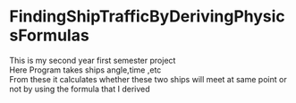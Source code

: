 # FindingShipTrafficByDerivingPhysicsFormulas
This is my second year first semester project<br>
Here Program takes ships angle,time ,etc <br>
From these it calculates whether these two ships will meet at same point or not by using the formula that I derived
